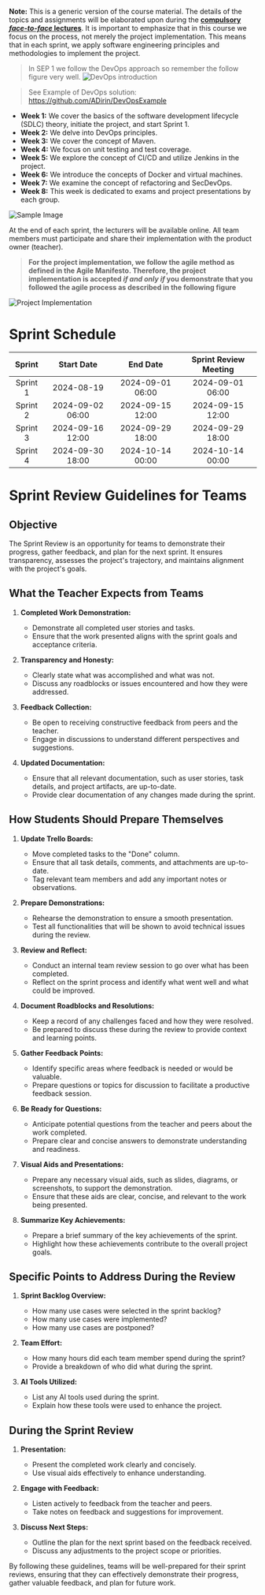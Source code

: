 **Note:** This is a generic version of the course material. The details of the topics and assignments will be elaborated upon during the **<ins>compulsory *face-to-face* lectures</ins>**. It is important to emphasize that in this course we focus on the process, not merely the project implementation. This means that in each sprint, we apply software engineering principles and methodologies to implement the project.


> In SEP 1 we follow the DevOps approach so remember the follow figure very well.
 ![DevOps introduction](Images/DevOps.gif)


>  See Example of DevOps solution: https://github.com/ADirin/DevOpsExample

- **Week 1:** We cover the basics of the software development lifecycle (SDLC) theory, initiate the project, and start Sprint 1.
- **Week 2:** We delve into DevOps principles.
- **Week 3:** We cover the concept of Maven.
- **Week 4:** We focus on unit testing and test coverage.
- **Week 5:** We explore the concept of CI/CD and utilize Jenkins in the project.
- **Week 6:** We introduce the concepts of Docker and virtual machines.
- **Week 7:** We examine the concept of refactoring and SecDevOps.
- **Week 8:** This week is dedicated to exams and project presentations by each group.


![Sample Image](Images/ThecourseOutlines.JPG)

At the end of each sprint, the lecturers will be available online. All team members must participate and share their implementation with the product owner (teacher).
> **For the project implementation, we follow the agile method as defined in the Agile Manifesto. Therefore, the project implementation is accepted *if and only if* you demonstrate that you followed the agile process as described in the following figure**

![Project Implementation](Images/Scrum.gif)

# Sprint Schedule

|   Sprint   |   Start Date   |       End Date       | Sprint Review Meeting |
|:----------:|:--------------:|:--------------------:|:---------------------:|
|  Sprint 1  | 2024-08-19     | 2024-09-01 06:00     | 2024-09-01 06:00      |
|  Sprint 2  | 2024-09-02 06:00 | 2024-09-15 12:00     | 2024-09-15 12:00      |
|  Sprint 3  | 2024-09-16 12:00 | 2024-09-29 18:00     | 2024-09-29 18:00      |
|  Sprint 4  | 2024-09-30 18:00 | 2024-10-14 00:00     | 2024-10-14 00:00      |


# Sprint Review Guidelines for Teams

## Objective
The Sprint Review is an opportunity for teams to demonstrate their progress, gather feedback, and plan for the next sprint. It ensures transparency, assesses the project's trajectory, and maintains alignment with the project's goals.

## What the Teacher Expects from Teams

1. **Completed Work Demonstration:**
   - Demonstrate all completed user stories and tasks.
   - Ensure that the work presented aligns with the sprint goals and acceptance criteria.

2. **Transparency and Honesty:**
   - Clearly state what was accomplished and what was not.
   - Discuss any roadblocks or issues encountered and how they were addressed.

3. **Feedback Collection:**
   - Be open to receiving constructive feedback from peers and the teacher.
   - Engage in discussions to understand different perspectives and suggestions.

4. **Updated Documentation:**
   - Ensure that all relevant documentation, such as user stories, task details, and project artifacts, are up-to-date.
   - Provide clear documentation of any changes made during the sprint.

## How Students Should Prepare Themselves

1. **Update Trello Boards:**
   - Move completed tasks to the "Done" column.
   - Ensure that all task details, comments, and attachments are up-to-date.
   - Tag relevant team members and add any important notes or observations.

2. **Prepare Demonstrations:**
   - Rehearse the demonstration to ensure a smooth presentation.
   - Test all functionalities that will be shown to avoid technical issues during the review.

3. **Review and Reflect:**
   - Conduct an internal team review session to go over what has been completed.
   - Reflect on the sprint process and identify what went well and what could be improved.

4. **Document Roadblocks and Resolutions:**
   - Keep a record of any challenges faced and how they were resolved.
   - Be prepared to discuss these during the review to provide context and learning points.

5. **Gather Feedback Points:**
   - Identify specific areas where feedback is needed or would be valuable.
   - Prepare questions or topics for discussion to facilitate a productive feedback session.

6. **Be Ready for Questions:**
   - Anticipate potential questions from the teacher and peers about the work completed.
   - Prepare clear and concise answers to demonstrate understanding and readiness.

7. **Visual Aids and Presentations:**
   - Prepare any necessary visual aids, such as slides, diagrams, or screenshots, to support the demonstration.
   - Ensure that these aids are clear, concise, and relevant to the work being presented.

8. **Summarize Key Achievements:**
   - Prepare a brief summary of the key achievements of the sprint.
   - Highlight how these achievements contribute to the overall project goals.

## Specific Points to Address During the Review

1. **Sprint Backlog Overview:**
   - How many use cases were selected in the sprint backlog?
   - How many use cases were implemented?
   - How many use cases are postponed?

2. **Team Effort:**
   - How many hours did each team member spend during the sprint?
   - Provide a breakdown of who did what during the sprint.

3. **AI Tools Utilized:**
   - List any AI tools used during the sprint.
   - Explain how these tools were used to enhance the project.

## During the Sprint Review

1. **Presentation:**
   - Present the completed work clearly and concisely.
   - Use visual aids effectively to enhance understanding.

2. **Engage with Feedback:**
   - Listen actively to feedback from the teacher and peers.
   - Take notes on feedback and suggestions for improvement.

3. **Discuss Next Steps:**
   - Outline the plan for the next sprint based on the feedback received.
   - Discuss any adjustments to the project scope or priorities.

By following these guidelines, teams will be well-prepared for their sprint reviews, ensuring that they can effectively demonstrate their progress, gather valuable feedback, and plan for future work.


